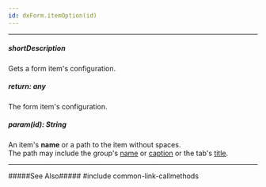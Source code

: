 ```yaml
---
id: dxForm.itemOption(id)
---
```

---
##### shortDescription
Gets a form item's configuration.

##### return: any
The form item's configuration.

##### param(id): String
An item's **name** or a path to the item without spaces.     
The path may include the group's [name](/Documentation/ApiReference/UI_Widgets/dxForm/Item_Types/GroupItem/#name) or [caption](/Documentation/ApiReference/UI_Widgets/dxForm/Item_Types/GroupItem/#caption) or the tab's [title](/Documentation/ApiReference/UI_Widgets/dxForm/Item_Types/TabbedItem/tabs/#title).

---
#####See Also#####
#include common-link-callmethods
